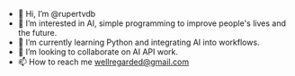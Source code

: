 - 👋 Hi, I’m @rupertvdb
- 👀 I’m interested in AI, simple programming to improve people's lives and the future.
- 🌱 I’m currently learning Python and integrating AI into workflows. 
- 💞️ I’m looking to collaborate on AI API work. 
- 📫 How to reach me wellregarded@gmail.com

<!---
rupertvdb/rupertvdb is a ✨ special ✨ repository because its `README.md` (this file) appears on your GitHub profile.
You can click the Preview link to take a look at your changes.
--->
